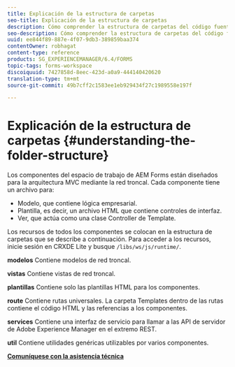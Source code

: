 ```yaml
---
title: Explicación de la estructura de carpetas
seo-title: Explicación de la estructura de carpetas
description: Cómo comprender la estructura de carpetas del código fuente del espacio de trabajo de AEM Forms que se va a personalizar.
seo-description: Cómo comprender la estructura de carpetas del código fuente del espacio de trabajo de AEM Forms que se va a personalizar.
uuid: ee844f89-887e-4f07-9db3-389859baa374
contentOwner: robhagat
content-type: reference
products: SG_EXPERIENCEMANAGER/6.4/FORMS
topic-tags: forms-workspace
discoiquuid: 7427858d-8eec-423d-a0a9-444140420620
translation-type: tm+mt
source-git-commit: 49b7cff2c1583ee1eb929434f27c1989558e197f

---
```



# Explicación de la estructura de carpetas {#understanding-the-folder-structure}

Los componentes del espacio de trabajo de AEM Forms están diseñados para la arquitectura MVC mediante la red troncal. Cada componente tiene un archivo para:

* Modelo, que contiene lógica empresarial.
* Plantilla, es decir, un archivo HTML que contiene controles de interfaz.
* Ver, que actúa como una clase Controller de Template.

Los recursos de todos los componentes se colocan en la estructura de carpetas que se describe a continuación. Para acceder a los recursos, inicie sesión en CRXDE Lite y busque `/libs/ws/js/runtime/`.

**modelos** Contiene modelos de red troncal.

**vistas** Contiene vistas de red troncal.

**plantillas** Contiene solo las plantillas HTML para los componentes.

**route** Contiene rutas universales. La carpeta Templates dentro de las rutas contiene el código HTML y las referencias a los componentes.

**services** Contiene una interfaz de servicio para llamar a las API de servidor de Adobe Experience Manager en el extremo REST.

**util** Contiene utilidades genéricas utilizables por varios componentes.

**[Comuníquese con la asistencia técnica](https://www.adobe.com/account/sign-in.supportportal.html)**

